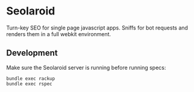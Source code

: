 # Seolaroid

Turn-key SEO for single page javascript apps. Sniffs for bot requests and renders them in a full webkit environment.

## Development

Make sure the Seolaroid server is running before running specs:

```
bundle exec rackup
bundle exec rspec
```